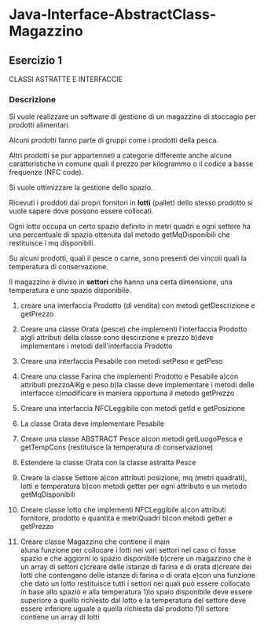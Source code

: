 # Java-Interface-AbstractClass-Magazzino

## Esercizio 1

CLASSI ASTRATTE E INTERFACCIE

### Descrizione
Si vuole realizzare un software di gestione di un magazzino di stoccagio per prodotti alimentari.

Alcuni prodotti fanno parte di gruppi come i prodotti della pesca.

Altri prodotti se pur appartenneti a categorie differente anche alcune caratteristiche in comune quali il prezzo per kilogrammo
o il codice a basse frequenze (NFC code).

Si vuole ottimizzare la gestione dello spazio.

Ricevuti i proddoti dai propri fornitori in **lotti** (pallet) dello stesso prodotto si vuole sapere dove possono essere collocati.

Ogni lotto occupa un certo spazio definito in metri quadri e ogni settore ha una percentuale di spazio ottenuta dal metodo
getMqDisponibili che restituisce i mq disponibili.

Su alcuni prodotti, quali il pesce o carne, sono presenti dei vincoli quali la temperatura di conservazione.

Il magazzino è diviso in **settori** che hanno una certa dimensione, una temperatura e uno spazio disponibile.


1. creare una interfaccia Prodotto (di vendita) con metodi getDescrizione e getPrezzo

2. Creare una classe Orata (pesce) che implementi l'interfaccia Prodotto
 a)gli attributi della classe sono descirzione e prezzo
 b)deve implementare i metodi dell'interfaccia Prodotto

3. Creare una interfaccia Pesabile con metodi setPeso e getPeso

4. Creare una classe Farina che implementi Prodotto e Pesabile
 a)con attributi prezzoAlKg e peso
 b)la classe deve implementare i metodi delle interfacce
 c)modificare in maniera opportuna il metodo getPrezzo
 
5. Creare una interfaccia NFCLeggibile con metodi getId e getPosizione
 
6. La classe Orata deve implementare Pesabile

7. Creare una classe ABSTRACT Pesce
 a)con metodi getLuogoPesca e getTempCons (restituisce la temperatura di conservazione)
 
8. Estendere la classe Orata con la classe astratta Pesce

9. Creare la classe Settore 
 a)con attributi posizione, mq (metri quadrati), lotti e temperatura
 b)con metodi getter per ogni attributo e un metodo getMqDisponibili
 
10. Creare classe lotto che implementi NFCLeggibile
 a)con attributi fornitore, prodotto e quantita e metriQuadri
 b)con metodi getter e getPrezzo
 
11. Creare classe Magazzino che contiene il main  
 a)una funzione per collocare i lotti nei vari settori nel caso ci fosse spazio e che aggiorni lo spazio disponibile
 b)crere un magazzino che è un array di settori
 c)creare delle istanze di farina e di orata
 d)creare dei lotti che contengano delle istanze di farina o di orata
 e)con una funzione che dato un lotto restituisce tutti i settori nei quali può essere collocato in base allo spazio e alla temperatura
  1)lo spaio disponibile deve essere superiore a quello richiesto dal lotto e la temperatura del settore deve essere inferiore uguale a
  quella richiesta dal prodotto
 f)Il settore contiene un array di lotti

